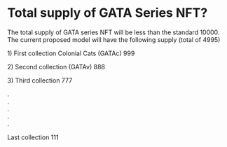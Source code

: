 # Total supply of GATA Series NFT?

The total supply of GATA series NFT will be less than the standard 10000. The current proposed model will have the following supply (total of 4995)

1\)     First collection Colonial Cats (GATAc) 999

2\)     Second collection (GATAv) 888

3\)     Third collection 777

.\
.\
.\
.\
.

Last collection 111&#x20;
